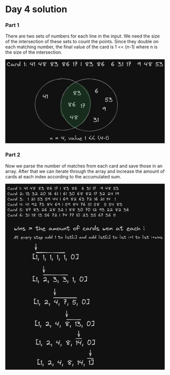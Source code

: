 # Day 4 solution

### Part 1

There are two sets of numbers for each line in the input. We need the size of the intersection of these sets to count the points. Since they double on each matching number, the final value of the card is 1 << (n-1) where n is the size of the intersection.

![part 1](day4p1.png)

### Part 2

Now we parse the number of matches from each card and save those in an array. After that we can iterate through the array and increase the amount of cards at each index according to the accumulated sum.

![part 2](day4p2.png)